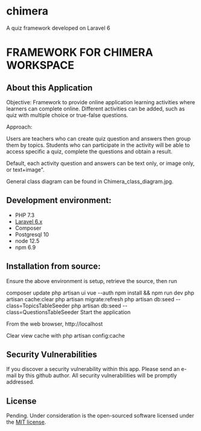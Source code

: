 # chimera
A quiz framework developed on Laravel 6
# FRAMEWORK FOR CHIMERA WORKSPACE

## About this Application

Objective:
Framework to provide online application learning activities where learners can complete online. Different activities can be added, such as quiz with multiple choice or true-false questions.

Approach: 

Users are teachers who can create quiz question and answers then group them by topics. Students who can participate in the activity will be able to access specific a quiz, complete the questions and obtain a result.

Default, each activity question and answers can be text only, or image only, or text+image". 

General class diagram can be found in Chimera_class_diagram.jpg.

## Development environment:

- PHP 7.3
- [Laravel 6.x](https://laravel.com/docs/)
- Composer
- Postgresql 10
- node 12.5
- npm 6.9

## Installation from source:

Ensure the above environment is setup, retrieve the source, then run

composer update
php artisan ui vue --auth
npm install && npm run dev
php artisan cache:clear
php artisan migrate:refresh
php artisan db:seed --class=TopicsTableSeeder
php artisan db:seed --class=QuestionsTableSeeder
Start the application

From the web browser, http://localhost 

Clear view cache with
php artisan config:cache

## Security Vulnerabilities

If you discover a security vulnerability within this app. Please send an e-mail by this github author. All security vulnerabilities will be promptly addressed.

## License

Pending.
Under consideration is the open-sourced software licensed under the [MIT license](https://opensource.org/licenses/MIT).
